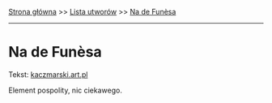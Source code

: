 [Strona główna](../index.md) >> [Lista utworów](../list.md) >> [Na de Funèsa](335.md)

---

# Na de Funèsa

Tekst: [kaczmarski.art.pl](https://www.kaczmarski.art.pl/tworczosc/wiersze/na-de-funesa/)

Element pospolity, nic ciekawego.